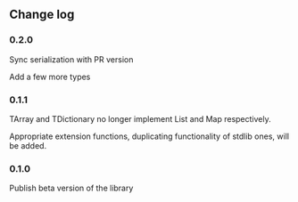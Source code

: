## Change log

### 0.2.0

Sync serialization with PR version

Add a few more types

### 0.1.1

TArray and TDictionary no longer implement List and Map respectively.

Appropriate extension functions, duplicating functionality of stdlib ones, will be added. 

### 0.1.0 

Publish beta version of the library



